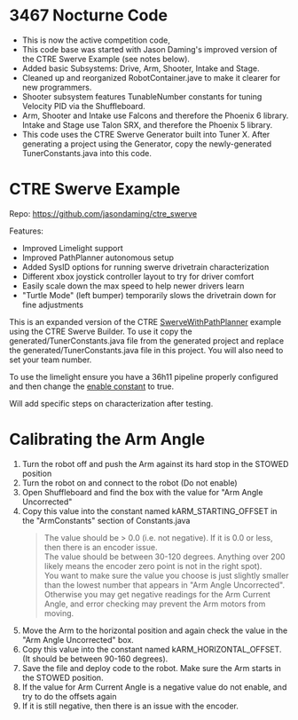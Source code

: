 
# 3467 Nocturne Code

- This is now the active competition code, 
- This code base was started with Jason Daming's improved version of the CTRE Swerve Example (see notes below).
- Added basic Subsystems: Drive, Arm, Shooter, Intake and Stage.
- Cleaned up and reorganized RobotContainer.jave to make it clearer for new programmers.
- Shooter subsystem features TunableNumber constants for tuning Velocity PID via the Shuffleboard.
- Arm, Shooter and Intake use Falcons and therefore the Phoenix 6 library. Intake and Stage use Talon SRX, and therefore the Phoenix 5 library.
- This code uses the CTRE Swerve Generator built into Tuner X. After generating a project using the Generator, copy the newly-generated TunerConstants.java into this code.


# CTRE Swerve Example

Repo: https://github.com/jasondaming/ctre_swerve

Features:
- Improved Limelight support
- Improved PathPlanner autonomous setup
- Added SysID options for running swerve drivetrain characterization
- Different xbox joystick controller layout to try for driver comfort
- Easily scale down the max speed to help newer drivers learn
- "Turtle Mode" (left bumper) temporarily slows the drivetrain down for fine adjustments

This is an expanded version of the CTRE [SwerveWithPathPlanner](https://github.com/CrossTheRoadElec/Phoenix6-Examples/tree/main/java/SwerveWithPathPlanner) example using the CTRE Swerve Builder.  To use it copy the generated/TunerConstants.java file from the generated project and replace the generated/TunerConstants.java file in this project.  You will also need to set your team number.

To use the limelight ensure you have a 36h11 pipeline properly configured and then change the [enable constant](https://github.com/jasondaming/ctre_swerve/blob/master/src/main/java/frc/robot/Vision/Limelight.java#L22) to true.

Will add specific steps on characterization after testing.

# Calibrating the Arm Angle
 
 1. Turn the robot off and push the Arm against its hard stop in the STOWED position <br>
 1. Turn the robot on and connect to the robot (Do not enable) <br>
 1. Open Shuffleboard and find the box with the value for "Arm Angle Uncorrected" <br>
 1. Copy this value into the constant named kARM_STARTING_OFFSET in the "ArmConstants" section of Constants.java <br>
    > The value should be > 0.0 (i.e. not negative). If it is 0.0 or less, then there is an encoder issue. <br>
    > The value should be between 30-120 degrees. Anything over 200 likely means the encoder zero point is not in the right spot).<br>
    > You want to make sure the value you choose is just slightly smaller than the lowest number that appears in "Arm Angle Uncorrected".<br>
    >Otherwise you may get negative readings for the Arm Current Angle, and error checking may prevent the Arm motors from moving. <br>
 1. Move the Arm to the horizontal position and again check the value in the "Arm Angle Uncorrected" box. <br>
 1. Copy this value into the constant named kARM_HORIZONTAL_OFFSET. (It should be between 90-160 degrees).<br>
 1. Save the file and deploy code to the robot. Make sure the Arm starts in the STOWED position. <br>
 1. If the value for Arm Current Angle is a negative value do not enable, and try to do the offsets again <br>
 1. If it is still negative, then there is an issue with the encoder. <br>
 
